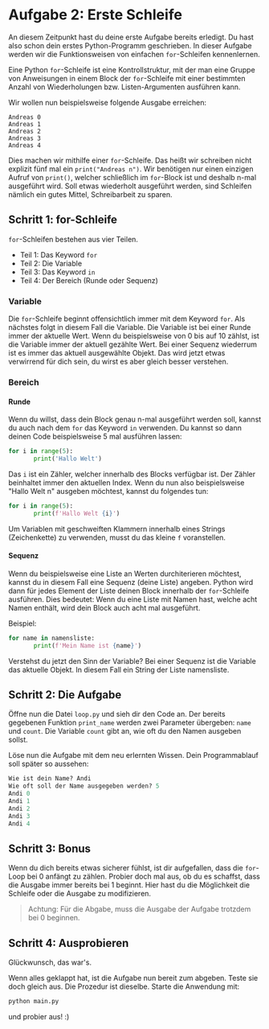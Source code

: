 # Aufgabe 2: Erste Schleife
An diesem Zeitpunkt hast du deine erste Aufgabe bereits erledigt. Du hast also schon dein erstes Python-Programm geschrieben. In dieser Aufgabe werden wir die Funktionsweisen von einfachen `for`-Schleifen kennenlernen.

Eine Python `for`-Schleife ist eine Kontrollstruktur, mit der man eine Gruppe von Anweisungen in einem Block der `for`-Schleife mit einer bestimmten Anzahl von Wiederholungen bzw. Listen-Argumenten ausführen kann.

Wir wollen nun beispielsweise folgende Ausgabe erreichen:
```
Andreas 0
Andreas 1
Andreas 2
Andreas 3
Andreas 4
```

Dies machen wir mithilfe einer `for`-Schleife. Das heißt wir schreiben nicht explizit fünf mal ein `print("Andreas n")`. Wir benötigen nur einen einzigen Aufruf von `print()`, welcher schließlich im `for`-Block ist und deshalb n-mal ausgeführt wird. Soll etwas wiederholt ausgeführt werden, sind Schleifen nämlich ein gutes Mittel, Schreibarbeit zu sparen.

## Schritt 1: for-Schleife
`for`-Schleifen bestehen aus vier Teilen.
- Teil 1: Das Keyword `for`
- Teil 2: Die Variable
- Teil 3: Das Keyword `in`
- Teil 4: Der Bereich (Runde oder Sequenz)

### Variable
Die `for`-Schleife beginnt offensichtlich immer mit dem Keyword `for`. Als nächstes folgt in diesem Fall die Variable. Die Variable ist bei einer Runde immer der aktuelle Wert. Wenn du beispielsweise von 0 bis auf 10 zählst, ist die Variable immer der aktuell gezählte Wert. Bei einer Sequenz wiederrum ist es immer das aktuell ausgewählte Objekt. Das wird jetzt etwas verwirrend für dich sein, du wirst es aber gleich besser verstehen.

### Bereich
#### Runde
Wenn du willst, dass dein Block genau n-mal ausgeführt werden soll, kannst du auch nach dem `for` das Keyword `in` verwenden. Du kannst so dann deinen Code beispielsweise 5 mal ausführen lassen:

```python
for i in range(5):
       print('Hallo Welt')
```

Das `i` ist ein Zähler, welcher innerhalb des Blocks verfügbar ist. Der Zähler beinhaltet immer den aktuellen Index. Wenn du nun also beispielsweise "Hallo Welt n" ausgeben möchtest, kannst du folgendes tun:

```python
for i in range(5):
       print(f'Hallo Welt {i}')
```

Um Variablen mit geschweiften Klammern innerhalb eines Strings (Zeichenkette) zu verwenden, musst du das kleine `f` voranstellen.

#### Sequenz
Wenn du beispielsweise eine Liste an Werten durchiterieren möchtest, kannst du in diesem Fall eine Sequenz (deine Liste) angeben. Python wird dann für jedes Element der Liste deinen Block innerhalb der `for`-Schleife ausführen. Dies bedeutet: Wenn du eine Liste mit Namen hast, welche acht Namen enthält, wird dein Block auch acht mal ausgeführt.

Beispiel:
```python
for name in namensliste:
       print(f'Mein Name ist {name}')
```

Verstehst du jetzt den Sinn der Variable? Bei einer Sequenz ist die Variable das aktuelle Objekt. In diesem Fall ein String der Liste namensliste.

## Schritt 2: Die Aufgabe
Öffne nun die Datei `loop.py` und sieh dir den Code an. Der bereits gegebenen Funktion `print_name` werden zwei Parameter übergeben: `name` und `count`. Die Variable `count` gibt an, wie oft du den Namen ausgeben sollst.

Löse nun die Aufgabe mit dem neu erlernten Wissen. Dein Programmablauf soll später so aussehen:

```python
Wie ist dein Name? Andi
Wie oft soll der Name ausgegeben werden? 5
Andi 0
Andi 1
Andi 2
Andi 3
Andi 4
```

## Schritt 3: Bonus
Wenn du dich bereits etwas sicherer fühlst, ist dir aufgefallen, dass die `for`-Loop bei 0 anfängt zu zählen. Probier doch mal aus, ob du es schaffst, dass die Ausgabe immer bereits bei 1 beginnt. Hier hast du die Möglichkeit die Schleife oder die Ausgabe zu modifizieren.

>Achtung: Für die Abgabe, muss die Ausgabe der Aufgabe trotzdem bei 0 beginnen.

## Schritt 4: Ausprobieren
Glückwunsch, das war's.

Wenn alles geklappt hat, ist die Aufgabe nun bereit zum abgeben. Teste sie doch gleich aus. Die Prozedur ist dieselbe. Starte die Anwendung mit:

```bash
python main.py
```

und probier aus! :)